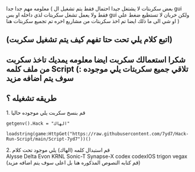 معلومه مهم جدا جدا ( بعض سكربتات لا يشتغل جيدا احتمال فقط يتم تشغيل ال gui فقط ولا يعمل تشغل سكربتات لذي داخله او بس gui ولكن خربان لا تستطيع ضغط علي او شي الى ما ذلك ايضا تم اخذ سكربتات من مشاريع اخره تم تجميع سكربتات هنا )
## <summary> (اتبع كلام يلي تحت حتا تفهم كيف يتم تشغيل سكربت) </summary>

شكرا استعمالك سكربت ايضا معلومه يمديك تاخذ سكربت من ملف كلمه Script تلاقي جميع سكربتات يلي موجوده :) سوف يتم اضافه مزيد
--
 ## طريقه تشغيله ؟
 <summary> 1. قم بنسخ سكربت يلي موجوده حاليا </summary>

 ```
getgenv().Hack = "الهاك"

loadstring(game:HttpGet("https://raw.githubusercontent.com/7yd7/Hack-Run-Script/main/Script-7yd7"))()
 ```

 <summary> 2. قم استبدال كلمه (الهاك) يلي موجود تحت كلام </summary>
Alysse
Delta
Evon
KRNL
Sonic-T
Synapse-X
codex
codexIOS
trigon
vegax
(قم كتابه النصوص المذكوره هنا بل اعلى سوف يتم اضافه مزيد)
